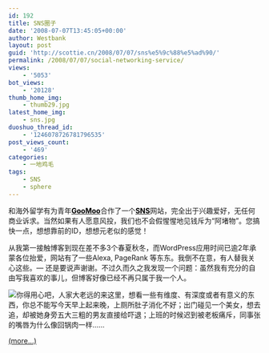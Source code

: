 ```yaml
---
id: 192
title: SNS圈子
date: '2008-07-07T13:45:05+00:00'
author: Westbank
layout: post
guid: 'http://scottie.cn/2008/07/07/sns%e5%9c%88%e5%ad%90/'
permalink: /2008/07/07/social-networking-service/
views:
    - '5053'
bot_views:
    - '20128'
thumb_home_img:
    - thumb29.jpg
latest_home_img:
    - sns.jpg
duoshuo_thread_id:
    - '1246078726781796535'
post_views_count:
    - '469'
categories:
    - 一地鸡毛
tags:
    - SNS
    - sphere
---
```


和海外留学有为青年[**<font color="#000000">GooMoo</font>**](http://www.goomoo.name)合作了一个[**<font color="#000000">SNS</font>**](http://sns.sunshinespace.net/)网站，完全出于兴趣爱好，无任何商业诉求。当然如果有人愿意风投，我们也不会假惺惺地见钱斥为“阿堵物”。您搞快一点，想想靠前的ID，想想元老似的感觉！

从我第一接触博客到现在差不多3个春夏秋冬，而WordPress应用时间已逾2年承蒙各位抬爱，网站有了一些Alexa, PageRank 等东东。我倒不在意，有人替我关心这些。— 还是要说声谢谢。不过久而久之我发现一个问题：虽然我有充分的自由写我喜欢的事儿，但博客好像已经不再只属于我一个人。

![](http://farm4.static.flickr.com/3276/2645362612_20eaa2e95e.jpg)你得用心吧，人家大老远的来这里，想看一些有维度、有深度或者有意义的东西，你总不能写今天早上起来晚，上厕所肚子消化不好；出门碰见一个美女，想去追，却被她身旁五大三粗的男友直接给吓退；上班的时候迟到被老板痛斥，同事张的嘴唇为什么像回锅肉一样......

 [<span aria-label="Continue reading SNS圈子">(more…)</span>](http://farbank.net/2008/07/07/social-networking-service/#more-192)